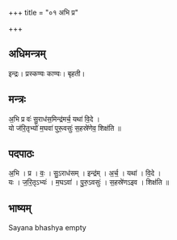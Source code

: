 +++
title = "०१ अभि प्र"

+++
## अधिमन्त्रम्
इन्द्रः। प्रस्कण्वः काण्वः। बृहती।

## मन्त्रः
अ॒भि प्र वः॑ सु॒राध॑स॒मिन्द्र॑मर्च॒ यथा॑ वि॒दे ।  
यो ज॑रि॒तृभ्यो॑ म॒घवा॑ पुरू॒वसुः॑ स॒हस्रे॑णेव॒ शिक्ष॑ति ॥

## पदपाठः
अ॒भि । प्र । वः॒ । सु॒ऽराध॑सम् । इन्द्र॑म् । अ॒र्च॒ । यथा॑ । वि॒दे ।  
यः । ज॒रि॒तृऽभ्यः॑ । म॒घऽवा॑ । पु॒रु॒ऽवसुः॑ । स॒हस्रे॑णऽइव । शिक्ष॑ति ॥

## भाष्यम्
Sayana bhashya empty